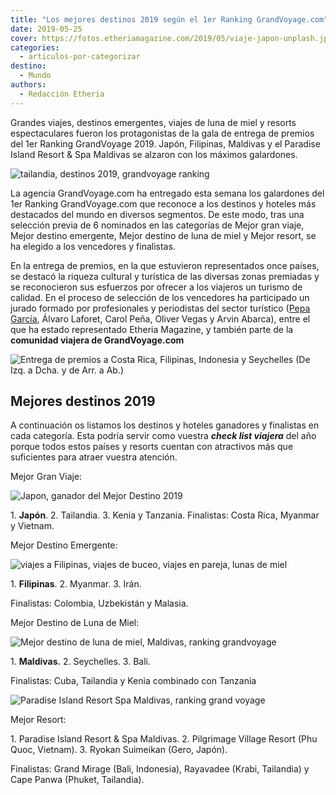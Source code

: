 ```yaml
---
title: "Los mejores destinos 2019 según el 1er Ranking GrandVoyage.com"
date: 2019-05-25
cover: https://fotos.etheriamagazine.com/2019/05/viaje-japon-unplash.jpg
categories: 
  - articulos-por-categorizar
destino: 
  - Mundo
authors: 
  - Redacción Etheria
---
```


Grandes viajes, destinos emergentes, viajes de luna de miel y resorts espectaculares 
fueron los protagonistas de la gala de entrega de premios del 1er Ranking GrandVoyage 
2019. Japón, Filipinas, Maldivas y el Paradise Island Resort & Spa Maldivas se alzaron 
con los máximos galardones. 

![tailandia, destinos 2019, grandvoyage ranking](https://fotos.etheriamagazine.com/2019/05/tailandia-unsplash.jpg "Tailandia, 2º puesto como Mejor Destino 2019. © Mathew Schwartz.")

La agencia GrandVoyage.com ha entregado esta semana los galardones del 1er Ranking 
GrandVoyage.com que reconoce a los destinos y hoteles más destacados del mundo en 
diversos segmentos. De este modo, tras una selección previa de 6 nominados en las 
categorías de Mejor gran viaje, Mejor destino emergente, Mejor destino de luna de miel y 
Mejor resort, se ha elegido a los vencedores y finalistas. 

En la entrega de premios, en la que estuvieron representados once países, se destacó la 
riqueza cultural y turística de las diversas zonas premiadas y se reconocieron sus 
esfuerzos por ofrecer a los viajeros un turismo de calidad. En el proceso de selección 
de los vencedores ha participado un jurado formado por profesionales y periodistas del 
sector turístico ([Pepa García](https://twitter.com/Pepagmarin), Álvaro Laforet, Carol 
Peña, Oliver Vegas y Arvin Abarca), entre el que ha estado representado Etheria 
Magazine, y también parte de la **comunidad viajera de GrandVoyage.com** 

![](https://fotos.etheriamagazine.com/2019/05/Premios-grandvoyage.jpg "Entrega de premios a Costa Rica, Filipinas, Indonesia y Seychelles (De Izq. a Dcha. y de Arr. a Ab.)")

## Mejores destinos 2019

A continuación os listamos los destinos y hoteles ganadores y finalistas en cada 
categoría. Esta podría servir como vuestra _**check list viajera**_ del año porque todos 
estos países y resorts cuentan con atractivos más que suficientes para atraer vuestra 
atención. 

Mejor Gran Viaje: 

![Japon, ganador del Mejor Destino 2019](https://fotos.etheriamagazine.com/2019/05/viaje-japon-unplash.jpg "Japón, ganador del Mejor Destino 2019.")

1\. **Japón**. 2\. Tailandia. 3\. Kenia y Tanzania. Finalistas: Costa Rica, Myanmar y 
Vietnam. 

Mejor Destino Emergente: 

![viajes a Filipinas, viajes de buceo, viajes en pareja, lunas de miel](https://fotos.etheriamagazine.com/2019/05/Filipinas-white-beach.jpg "Mejor Destino emergente: Filipinas.")

1\. **Filipinas**. 2\. Myanmar. 3\. Irán. 

Finalistas: Colombia, Uzbekistán y Malasia. 

Mejor Destino de Luna de Miel: 

![Mejor destino de luna de miel, Maldivas, ranking grandvoyage](https://fotos.etheriamagazine.com/2019/05/maldivas-luna-miel.jpg "Mejor destino de luna de miel: Maldivas.")

1\. **Maldivas.** 2\. Seychelles. 3\. Bali. 

Finalistas: Cuba, Tailandia y Kenia combinado con Tanzania 

![Paradise Island Resort Spa Maldivas, ranking grand voyage](https://fotos.etheriamagazine.com/2019/05/paradise-island-resort-maldivas.jpg "© Paradise Island Resort & Spa Maldivas.")

Mejor Resort: 

1\. Paradise Island Resort & Spa Maldivas. 2\. Pilgrimage Village Resort (Phu Quoc, 
Vietnam). 3\. Ryokan Suimeikan (Gero, Japón). 

Finalistas: Grand Mirage (Bali, Indonesia), Rayavadee (Krabi, Tailandia) y Cape Panwa 
(Phuket, Tailandia).
